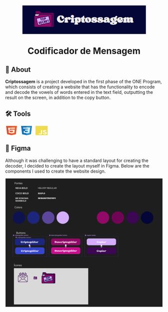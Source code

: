 <h1 align="center">
<img src="assets/img/readmeLogo.png">
<p>Codificador de Mensagem</p>
</h1>

## 📑 About
**Criptossagem** is a project developed in the first phase of the ONE Program, which consists of creating a website that has the functionality to encode and decode the vowels of words entered in the text field, outputting the result on the screen, in addition to the copy button.

## 🛠️ Tools
<div style='display: flex; gap:8px'>
<img align="center" alt="Rafa-HTML" height="30" width="40" src="https://raw.githubusercontent.com/devicons/devicon/master/icons/html5/html5-original.svg" style="max-width: 100%;">

<img align="center" alt="Rafa-CSS" height="30" width="40" src="https://raw.githubusercontent.com/devicons/devicon/master/icons/css3/css3-original.svg" style="max-width: 100%;">

<img align="center" alt="Rafa-Js" height="30" width="40" src="https://raw.githubusercontent.com/devicons/devicon/master/icons/javascript/javascript-plain.svg" style="max-width: 100%;">
</div>

## 🎨 Figma
<p>Although it was challenging to have a standard layout for creating the decoder, I decided to create the layout myself in Figma. Below are the components I used to create the website design.</p>
<img src='assets/img/readmeFigma.png'>